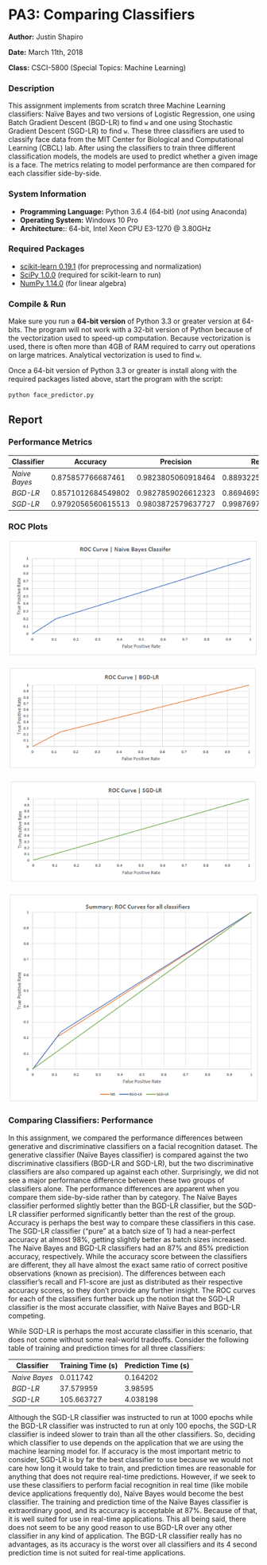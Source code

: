 # PA3: Comparing Classifiers

**Author:** Justin Shapiro

**Date:** March 11th, 2018

**Class:** CSCI-5800 (Special Topics: Machine Learning)

### Description
This assignment implements from scratch three Machine Learning classifiers: Naïve Bayes and two versions of Logistic Regression, one using Batch Gradient Descent (BGD-LR) to find `w` and one using Stochastic Gradient Descent (SGD-LR) to find `w`. These three classifiers are used to classify face data from the MIT Center for Biological and Computational Learning (CBCL) lab. After using the classifiers to train three different classification models, the models are used to predict whether a given image is a face. The metrics relating to model performance are then compared for each classifier side-by-side. 

### System Information
- **Programming Language:** Python 3.6.4 (64-bit) (*not* using Anaconda)
- **Operating System:** Windows 10 Pro
- **Architecture:**: 64-bit, Intel Xeon CPU E3-1270 @ 3.80GHz

### Required Packages
- [scikit-learn 0.19.1](https://pypi.python.org/pypi/scipy/1.0.0) (for preprocessing and normalization)
- [SciPy 1.0.0](https://pypi.python.org/pypi/scipy/1.0.0) (required for scikit-learn to run)
- [NumPy 1.14.0](https://pypi.python.org/pypi/numpy/1.14.0) (for linear algebra)

### Compile & Run
Make sure you run a **64-bit version** of Python 3.3 or greater version at 64-bits. The program will not work with a
32-bit version of Python because of the vectorization used to speed-up computation. Because vectorization is used,
there is often more than 4GB of RAM required to carry out operations on large matrices. Analytical vectorization is used
to find `w`.

Once a 64-bit version of Python 3.3 or greater is install along with the required packages listed above, start the
program with the script:

`python face_predictor.py`

## Report

### Performance Metrics

| Classifier    | Accuracy           | Precision          | Recall             | F1-Score           |
|---------------|--------------------|--------------------|--------------------|--------------------|
| *Naive Bayes* | 0.875857766687461  | 0.9823805060918464 | 0.8893225300131506 | 0.9335381738026852 |
| *BGD-LR*      | 0.8571012684549802 | 0.9827859026612323 | 0.8694693081067323 | 0.9226613847123436 |
| *SGD-LR*      | 0.9792056560615513 | 0.9803872579637727 | 0.9987697789844313 | 0.9894931495334959 |

### ROC Plots

![Naive Bayes ROC Curve](images/roc_1.PNG)

![BGD-LR ROC Curve](images/roc_2.PNG)

![SGD-LR ROC Curve](images/roc_3.PNG)

![All ROC Curves](images/roc_4.PNG)

### Comparing Classifiers: Performance

In this assignment, we compared the performance differences between generative and discriminative classifiers on a facial recognition dataset. The generative classifier (Naïve Bayes classifier) is compared against the two discriminative classifiers (BGD-LR and SGD-LR), but the two discriminative classifiers are also compared up against each other. Surprisingly, we did not see a major performance difference between these two groups of classifiers alone. The performance differences are apparent when you compare them side-by-side rather than by category. The Naïve Bayes classifier performed slightly better than the BGD-LR classifier, but the SGD-LR classifier performed significantly better than the rest of the group. 
Accuracy is perhaps the best way to compare these classifiers in this case. The SGD-LR classifier (“pure” at a batch size of 1) had a near-perfect accuracy at almost 98%, getting slightly better as batch sizes increased. The Naïve Bayes and BGD-LR classifiers had an 87% and 85% prediction accuracy, respectively. While the accuracy score between the classifiers are different, they all have almost the exact same ratio of correct positive observations (known as precision). The differences between each classifier’s recall and F1-score are just as distributed as their respective accuracy scores, so they don’t provide any further insight. The ROC curves for each of the classifiers further back up the notion that the SGD-LR classifier is the most accurate classifier, with Naïve Bayes and BGD-LR competing.

While SGD-LR is perhaps the most accurate classifier in this scenario, that does not come without some real-world tradeoffs. Consider the following table of training and prediction times for all three classifiers:

| Classifier    | Training Time (s)  | Prediction Time (s) | 
|---------------|--------------------|---------------------|
| *Naive Bayes* | 0.011742           | 0.164202            | 
| *BGD-LR*      | 37.579959          | 3.98595             | 
| *SGD-LR*      | 105.663727         | 4.038198            |

Although the SGD-LR classifier was instructed to run at 1000 epochs while the BGD-LR classifier was instructed to run at only 100 epochs, the SGD-LR classifier is indeed slower to train than all the other classifiers. So, deciding which classifier to use depends on the application that we are using the machine learning model for. If accuracy is the most important metric to consider, SGD-LR is by far the best classifier to use because we would not care how long it would take to train, and prediction times are reasonable for anything that does not require real-time predictions. However, if we seek to use these classifiers to perform facial recognition in real time (like mobile device applications frequently do), Naïve Bayes would become the best classifier. The training and prediction time of the Naïve Bayes classifier is extraordinary good, and its accuracy is acceptable at 87%. Because of that, it is well suited for use in real-time applications. This all being said, there does not seem to be any good reason to use BGD-LR over any other classifier in any kind of application. The BGD-LR classifier really has no advantages, as its accuracy is the worst over all classifiers and its 4 second prediction time is not suited for real-time applications.
